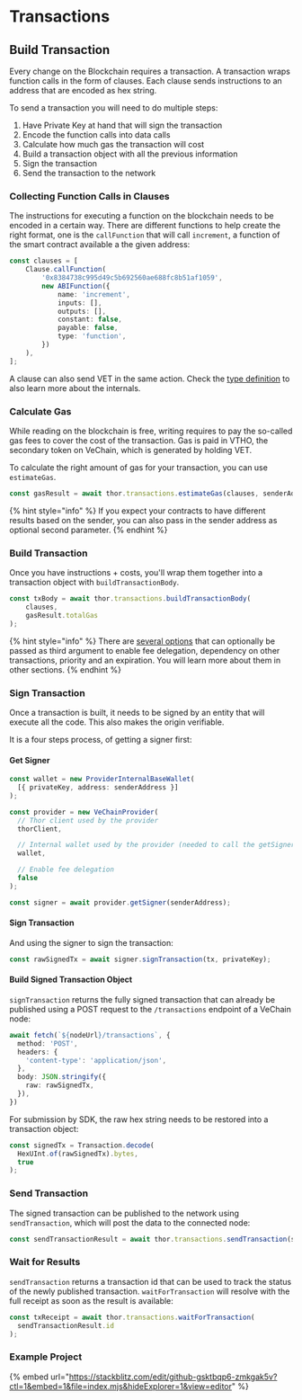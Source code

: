 # Transactions

## Build Transaction

Every change on the Blockchain requires a transaction. A transaction wraps function calls in the form of clauses. Each clause sends instructions to an address that are encoded as hex string.

To send a transaction you will need to do multiple steps:

1. Have Private Key at hand that will sign the transaction
2. Encode the function calls into data calls
3. Calculate how much gas the transaction will cost
4. Build a transaction object with all the previous information
5. Sign the transaction
6. Send the transaction to the network

### Collecting Function Calls in Clauses

The instructions for executing a function on the blockchain needs to be encoded in a certain way.
There are different functions to help create the right format,
one is the `callFunction` that will call `increment`, a function of the smart contract available a the given address:

```typescript
const clauses = [
    Clause.callFunction(
        '0x8384738c995d49c5b692560ae688fc8b51af1059',
        new ABIFunction({
            name: 'increment',
            inputs: [],
            outputs: [],
            constant: false,
            payable: false,
            type: 'function',
        })
    ),
];
```

A clause can also send VET in the same action. Check the [type definition](https://tsdocs.dev/docs/@vechain/sdk-network/latest/interfaces/_internal_.TransactionClause.html) to also learn more about the internals.

### Calculate Gas

While reading on the blockchain is free,
writing requires to pay the so-called gas fees
to cover the cost of the transaction.
Gas is paid in VTHO, the secondary token on VeChain, which is generated by holding VET.

To calculate the right amount of gas for your transaction, you can use `estimateGas`.

```typescript
const gasResult = await thor.transactions.estimateGas(clauses, senderAddress);
```

{% hint style="info" %}
If you expect your contracts to have different results based on the sender, you can also pass in the sender address as optional second parameter.
{% endhint %}

### Build Transaction

Once you have instructions + costs, you'll wrap them together into a transaction object 
with `buildTransactionBody`.

```typescript
const txBody = await thor.transactions.buildTransactionBody(
    clauses,
    gasResult.totalGas
);

```

{% hint style="info" %}
There are [several options](https://tsdocs.dev/docs/@vechain/sdk-network/latest/interfaces/network.TransactionBodyOptions.html) that can optionally be passed as third argument to enable fee delegation, 
dependency on other transactions, priority and an expiration.
You will learn more about them in other sections.
{% endhint %}

### Sign Transaction

Once a transaction is built, it needs to be signed by an entity that will execute all the code.
This also makes the origin verifiable.

It is a four steps process, of getting a signer first:

#### Get Signer

```typescript
const wallet = new ProviderInternalBaseWallet(
  [{ privateKey, address: senderAddress }]
);

const provider = new VeChainProvider(
  // Thor client used by the provider
  thorClient,

  // Internal wallet used by the provider (needed to call the getSigner() method)
  wallet,

  // Enable fee delegation
  false
);

const signer = await provider.getSigner(senderAddress);
```

#### Sign Transaction

And using the signer to sign the transaction:

```javascript
const rawSignedTx = await signer.signTransaction(tx, privateKey);
```

#### Build Signed Transaction Object

`signTransaction` returns the fully signed transaction that can already be published using a POST request to the
`/transactions` endpoint of a VeChain node:

```typescript
await fetch(`${nodeUrl}/transactions`, {
  method: 'POST',
  headers: {
    'content-type': 'application/json',
  },
  body: JSON.stringify({
    raw: rawSignedTx,
  }),
})
```

For submission by SDK, the raw hex string needs to be restored into a transaction object:

```typescript
const signedTx = Transaction.decode(
  HexUInt.of(rawSignedTx).bytes,
  true
);
```

### Send Transaction

The signed transaction can be published to the network using `sendTransaction`,
which will post the data to the connected node:

```javascript
const sendTransactionResult = await thor.transactions.sendTransaction(signedTx);
```

### Wait for Results

`sendTransaction` returns a transaction id that can be used to track the status of the newly published transaction. `waitForTransaction` will resolve with the full receipt as soon as the result is available:

```javascript
const txReceipt = await thor.transactions.waitForTransaction(
  sendTransactionResult.id
);
```

### Example Project

{% embed url="https://stackblitz.com/edit/github-gsktbqp6-zmkgak5v?ctl=1&embed=1&file=index.mjs&hideExplorer=1&view=editor" %}
